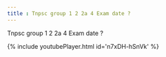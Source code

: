 ```yaml
---
title : Tnpsc group 1 2 2a 4 Exam date ?
---
```


Tnpsc group 1 2 2a 4 Exam date ?



{% include youtubePlayer.html id='n7xDH-hSnVk' %}
